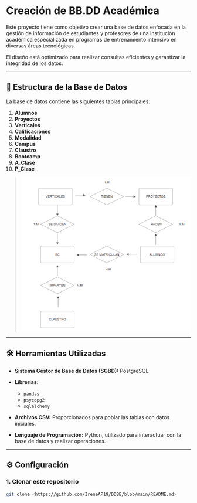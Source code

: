 # Creación de BB.DD Académica

Este proyecto tiene como objetivo crear una base de datos enfocada en la gestión de información de estudiantes y profesores de una institución académica especializada en programas de entrenamiento intensivo en diversas áreas tecnológicas. 

El diseño está optimizado para realizar consultas eficientes y garantizar la integridad de los datos.

---

## 📂 Estructura de la Base de Datos

La base de datos contiene las siguientes tablas principales:

1. **Alumnos**
2. **Proyectos**
3. **Verticales**
4. **Calificaciones**
5. **Modalidad**
6. **Campus**
7. **Claustro**
8. **Bootcamp**
9. **A_Clase**
10. **P_Clase**

> ![Diagrama E/R](modelos/Modelo_ERD.png)
---

## 🛠️ Herramientas Utilizadas

- **Sistema Gestor de Base de Datos (SGBD):** PostgreSQL
- **Librerías:**  
  - `pandas`  
  - `psycopg2`
  -  `sqlalchemy`
     
- **Archivos CSV:** Proporcionados para poblar las tablas con datos iniciales.  
- **Lenguaje de Programación:** Python, utilizado para interactuar con la base de datos y realizar operaciones.

---

## ⚙️ Configuración

### 1. Clonar este repositorio
```bash
git clone <https://github.com/IreneAP19/DDBB/blob/main/README.md>


